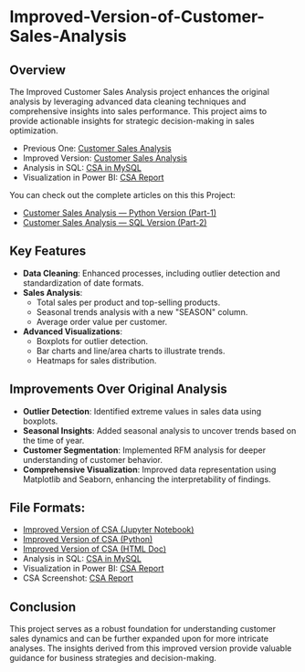 # Improved-Version-of-Customer-Sales-Analysis

## Overview
The Improved Customer Sales Analysis project enhances the original analysis by leveraging advanced data cleaning techniques and comprehensive insights into sales performance. This project aims to provide actionable insights for strategic decision-making in sales optimization.

- Previous One: [Customer Sales Analysis](https://github.com/nibeditans/Customer-Sales-Analysis)
- Improved Version: [Customer Sales Analysis](https://github.com/nibeditans/Improved-Version-of-Customer-Sales-Analysis/blob/main/Improved%20Version%20of%20CSA.ipynb)
- Analysis in SQL: [CSA in MySQL](https://github.com/nibeditans/Improved-Version-of-Customer-Sales-Analysis/blob/main/CSA%20in%20MySQL.sql)
- Visualization in Power BI: [CSA Report](https://github.com/nibeditans/Improved-Version-of-Customer-Sales-Analysis/blob/main/CSA.png)

You can check out the complete articles on this this Project: 

- [Customer Sales Analysis — Python Version (Part-1)](https://nsworldinfo.medium.com/customer-sales-analysis-python-version-part-1-60e5a50be351)
- [Customer Sales Analysis — SQL Version (Part-2)](https://nsworldinfo.medium.com/customer-sales-analysis-sql-version-part-2-648b9a15c184)


## Key Features
- **Data Cleaning**: Enhanced processes, including outlier detection and standardization of date formats.
- **Sales Analysis**:
    - Total sales per product and top-selling products.
    - Seasonal trends analysis with a new "SEASON" column.
    - Average order value per customer.
- **Advanced Visualizations**:
    - Boxplots for outlier detection.
    - Bar charts and line/area charts to illustrate trends.
    - Heatmaps for sales distribution.
 
## Improvements Over Original Analysis
- **Outlier Detection**: Identified extreme values in sales data using boxplots.
- **Seasonal Insights**: Added seasonal analysis to uncover trends based on the time of year.
- **Customer Segmentation**: Implemented RFM analysis for deeper understanding of customer behavior.
- **Comprehensive Visualization**: Improved data representation using Matplotlib and Seaborn, enhancing the interpretability of findings.

## File Formats:
- [Improved Version of CSA (Jupyter Notebook)](https://github.com/nibeditans/Improved-Version-of-Customer-Sales-Analysis/blob/main/Improved%20Version%20of%20CSA.ipynb)
- [Improved Version of CSA (Python)](https://github.com/nibeditans/Improved-Version-of-Customer-Sales-Analysis/blob/main/Improved%20Version%20of%20CSA.py)
- [Improved Version of CSA (HTML Doc)](https://github.com/nibeditans/Improved-Version-of-Customer-Sales-Analysis/blob/main/Improved%20Version%20of%20CSA.html)
- Analysis in SQL: [CSA in MySQL](https://github.com/nibeditans/Improved-Version-of-Customer-Sales-Analysis/blob/main/CSA%20in%20MySQL.sql)
- Visualization in Power BI: [CSA Report](https://github.com/nibeditans/Improved-Version-of-Customer-Sales-Analysis/blob/main/Customer%20Sales%20Analysis.pbix)
- CSA Screenshot: [CSA Report](https://github.com/nibeditans/Improved-Version-of-Customer-Sales-Analysis/blob/main/CSA.png)

## Conclusion
This project serves as a robust foundation for understanding customer sales dynamics and can be further expanded upon for more intricate analyses. The insights derived from this improved version provide valuable guidance for business strategies and decision-making.
